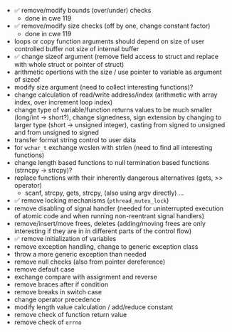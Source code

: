 -   :white_check_mark: remove/modify bounds (over/under) checks
    - done in cwe 119
-   :white_check_mark: remove/modify size checks (off by one, change constant factor)
    - done in cwe 119
-   loops or copy function arguments should depend on size of user controlled buffer not size of internal buffer
-   :white_check_mark: change sizeof argument (remove field access to struct and replace with whole struct or pointer of struct)
-   arithmetic opertions with the size / use pointer to variable as argument of sizeof
-   modify size argument (need to collect interesting functions)?
-   change calculation of read/write address/index (arithmetic with array index, over increment loop index)
-   change type of variable/function returns values to be much smaller (long/int -> short?), change signedness, sign extension by changing to larger type (short -> unsigned integer), casting from signed to unsigned and from unsigned to signed
-   transfer format string control to user data
-   for `wchar_t` exchange wcslen with strlen (need to find all interesting functions)
-   change length based functions to null termination based functions (strncpy -> strcpy)?
-   replace functions with their inherently dangerous alternatives (gets, >> operator)
    - scanf, strcpy, gets, strcpy, (also using argv directly) ...
-   :white_check_mark: remove locking mechanisms (`pthread_mutex_lock`)
-   remove disabling of signal handler (needed for uninterrupted execution of atomic code and when running non-reentrant signal handlers)
-   remove/insert/move frees, deletes (adding/moving frees are only interesting if they are in in different parts of the control flow)
-   :white_check_mark: remove initialization of variables
-   remove exception handling, change to generic exception class
-   throw a more generic exception than needed
-   remove null checks (also from pointer dereference)
-   remove default case
-   exchange compare with assignment and reverse
-   remove braces after if condition
-   remove breaks in switch case
-   change operator precedence
-   modify length value calculation / add/reduce constant
-   remove check of function return value
-   remove check of `errno`

